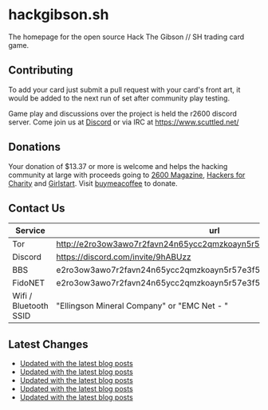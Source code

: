 # hackgibson.sh
The homepage for the open source Hack The Gibson // SH trading card game.


## Contributing

To add your card just submit a pull request with your card's front art, it would be added to the next run of set after community play testing.

Game play and discussions over the project is held the r2600 discord server. Come join us at [Discord](https://discord.com/invite/9hABUzz) or via IRC at https://www.scuttled.net/


## Donations

Your donation of $13.37 or more is welcome and helps the hacking community at large with proceeds going to [2600 Magazine](https://2600.com/), [Hackers for Charity](https://hackersforcharity.org) and [Girlstart](https://girlstart.org).  Visit [buymeacoffee](https://www.buymeacoffee.com/hackgibson.sh) to donate.


## Contact Us

Service | url
-|-
Tor | http://e2ro3ow3awo7r2favn24n65ycc2qmzkoayn5r57e3f56nvjwdcgg32ad.onion
Discord | https://discord.com/invite/9hABUzz
BBS | e2ro3ow3awo7r2favn24n65ycc2qmzkoayn5r57e3f56nvjwdcgg32ad.onion:23
FidoNET | e2ro3ow3awo7r2favn24n65ycc2qmzkoayn5r57e3f56nvjwdcgg32ad.onion:24554
Wifi / Bluetooth SSID | "Ellingson Mineral Company" or "EMC Net - <fidonet address>"

## Latest Changes
<!-- BLOG-POST-LIST:START -->
- [Updated with the latest blog posts](https://github.com/DFW2600/hackgibson.sh/commit/e1b34c89ebda0d53e5eeeb20abaca4f37d96c452)
- [Updated with the latest blog posts](https://github.com/DFW2600/hackgibson.sh/commit/8f11e15affd1b9c9dc4aff19a0fa0c80affd8ba1)
- [Updated with the latest blog posts](https://github.com/DFW2600/hackgibson.sh/commit/2758b4efaa8ff479a9beb13da60b4457e2dabea9)
- [Updated with the latest blog posts](https://github.com/DFW2600/hackgibson.sh/commit/a4e4f92756d3174b02c4e38fb37f720cffc2ebf2)
- [Updated with the latest blog posts](https://github.com/DFW2600/hackgibson.sh/commit/ac9fe46fd9f157cae53b9e71649f5197d0f0edb9)
<!-- BLOG-POST-LIST:END -->
